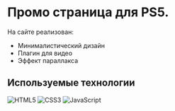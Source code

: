# Промо страница для PS5.  

На сайте реализован:
+ Минималистический дизайн
+ Плагин для видео
+ Эффект параллакса

## Используемые технологии
![HTML5](https://img.shields.io/badge/-HTML5-black?style=flat-square&logo=html5&logoColor=html)
![CSS3](https://img.shields.io/badge/-CSS3-black?style=flat-square&logo=css3)
![JavaScript](https://img.shields.io/badge/-JavaScript-black?style=flat-square&logo=javascript)

